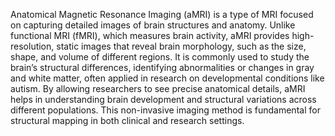 Anatomical Magnetic Resonance Imaging (aMRI) is a type of MRI focused on capturing detailed images of brain structures and anatomy. Unlike functional MRI (fMRI), which measures brain activity, aMRI provides high-resolution, static images that reveal brain morphology, such as the size, shape, and volume of different regions. It is commonly used to study the brain’s structural differences, identifying abnormalities or changes in gray and white matter, often applied in research on developmental conditions like autism. By allowing researchers to see precise anatomical details, aMRI helps in understanding brain development and structural variations across different populations. This non-invasive imaging method is fundamental for structural mapping in both clinical and research settings.